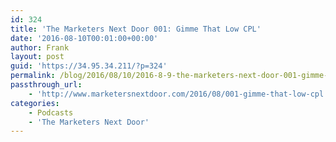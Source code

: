 ```yaml
---
id: 324
title: 'The Marketers Next Door 001: Gimme That Low CPL'
date: '2016-08-10T00:01:00+00:00'
author: Frank
layout: post
guid: 'https://34.95.34.211/?p=324'
permalink: /blog/2016/08/10/2016-8-9-the-marketers-next-door-001-gimme-that-low-cpl/
passthrough_url:
    - 'http://www.marketersnextdoor.com/2016/08/001-gimme-that-low-cpl.html'
categories:
    - Podcasts
    - 'The Marketers Next Door'
---
```


<div class="
          image-block-outer-wrapper
          layout-caption-hidden
          design-layout-inline
          
          
          
        " data-test="image-block-inline-outer-wrapper"><figure class="
              sqs-block-image-figure
              intrinsic
            " style="max-width:250px;"><div class="image-block-wrapper" data-animation-override="" data-animation-role="image"><div class="sqs-image-shape-container-element
              
          
        
              has-aspect-ratio
            " style="
                position: relative;
                
                  padding-bottom:98.66666412353516%;
                
                overflow: hidden;
              "><noscript>![](https://images.squarespace-cdn.com/content/v1/5070e334e4b00907bc18faef/1471910851640-9BA89NQPMFRDLXULL7A8/image-asset.jpeg)</noscript>![](https://images.squarespace-cdn.com/content/v1/5070e334e4b00907bc18faef/1471910851640-9BA89NQPMFRDLXULL7A8/image-asset.jpeg)</div></div></figure></div>[Introducing The Marketers Next Door!](http://www.marketersnextdoor.com/2016/08/001-gimme-that-low-cpl.html) My new podcast where my almost-wife Marissa and I talk about our careers in social media marketing. On this first episode live from our living room couch, we talk about Instagram Stories, Twitter Moments, and Facebook’s war on clickbait.

<div class="sqs-audio-embed" data-author="Thought Bubble Audio" data-color-theme="dark" data-design-style="minimal" data-duration-in-ms="" data-mime-type="audio/mpeg" data-show-download="false" data-title="The Marketers Next Door 001: Gimme That Low CPL" data-url="http://dts.podtrac.com/redirect.mp3/archive.org/download/MND001_/MND001.mp3"></div>